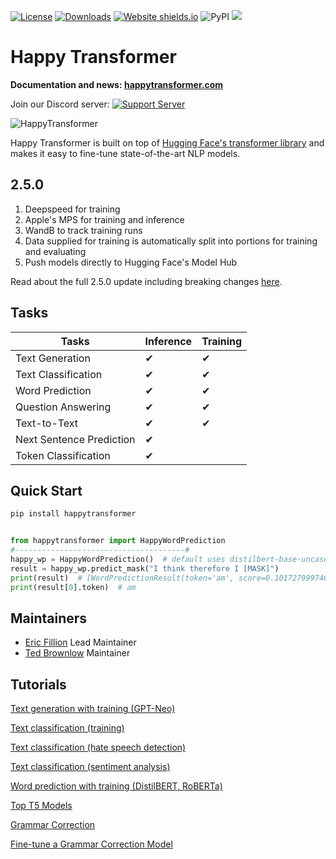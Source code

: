 [![License](https://img.shields.io/badge/License-Apache%202.0-blue.svg)](https://opensource.org/licenses/Apache-2.0) 
[![Downloads](https://pepy.tech/badge/happytransformer)](https://pepy.tech/project/happytransformer)
[![Website shields.io](https://img.shields.io/website-up-down-green-red/http/shields.io.svg)](http://happytransformer.com)
![PyPI](https://img.shields.io/pypi/v/happytransformer)
[![](https://github.com/EricFillion/happy-transformer/workflows/build/badge.svg)](https://github.com/EricFillion/happy-transformer/actions)

# Happy Transformer 
**Documentation and news: [happytransformer.com](http://happytransformer.com)**



Join our Discord server: [![Support Server](https://img.shields.io/discord/839263772312862740.svg?label=Discord&logo=Discord&colorB=7289da&style=?style=flat-square&logo=appveyor)](https://discord.gg/psVwe3wfTb)



![HappyTransformer](logo.png)

Happy Transformer is built on top of [Hugging Face's transformer library](https://huggingface.co/transformers/) and makes it easy to fine-tune state-of-the-art NLP models. 

## 2.5.0 
1. Deepspeed for training 
2. Apple's MPS for training and inference 
3. WandB to track training runs 
4. Data supplied for training is automatically split into portions for training and evaluating
5. Push models directly to Hugging Face's Model Hub

Read about the full 2.5.0 update including breaking changes [here](https://happytransformer.com/news/). 


## Tasks 
  
| Tasks                    | Inference | Training   |
|--------------------------|-----------|------------|
| Text Generation          | ✔         | ✔          |
| Text Classification      | ✔         | ✔          | 
| Word Prediction          | ✔         | ✔          |
| Question Answering       | ✔         | ✔          | 
| Text-to-Text             | ✔         | ✔          | 
| Next Sentence Prediction | ✔         |            | 
| Token Classification     | ✔         |            | 

## Quick Start
```sh
pip install happytransformer
```

```python

from happytransformer import HappyWordPrediction
#--------------------------------------#
happy_wp = HappyWordPrediction()  # default uses distilbert-base-uncased
result = happy_wp.predict_mask("I think therefore I [MASK]")
print(result)  # [WordPredictionResult(token='am', score=0.10172799974679947)]
print(result[0].token)  # am
```

## Maintainers
- [Eric Fillion](https://github.com/ericfillion)  Lead Maintainer
- [Ted Brownlow](https://github.com/ted537) Maintainer


## Tutorials 
[Text generation with training (GPT-Neo)](https://youtu.be/GzHJ3NUVtV4)

[Text classification (training)](https://www.vennify.ai/train-text-classification-transformers/) 

[Text classification (hate speech detection)](https://youtu.be/jti2sPQYzeQ) 

[Text classification (sentiment analysis)](https://youtu.be/Ew72EAgM7FM)

[Word prediction with training (DistilBERT, RoBERTa)](https://youtu.be/AWe0PHsPc_M)

[Top T5 Models ](https://www.vennify.ai/top-t5-transformer-models/)

[Grammar Correction](https://www.vennify.ai/grammar-correction-python/)

[Fine-tune a Grammar Correction Model](https://www.vennify.ai/fine-tune-grammar-correction/)
